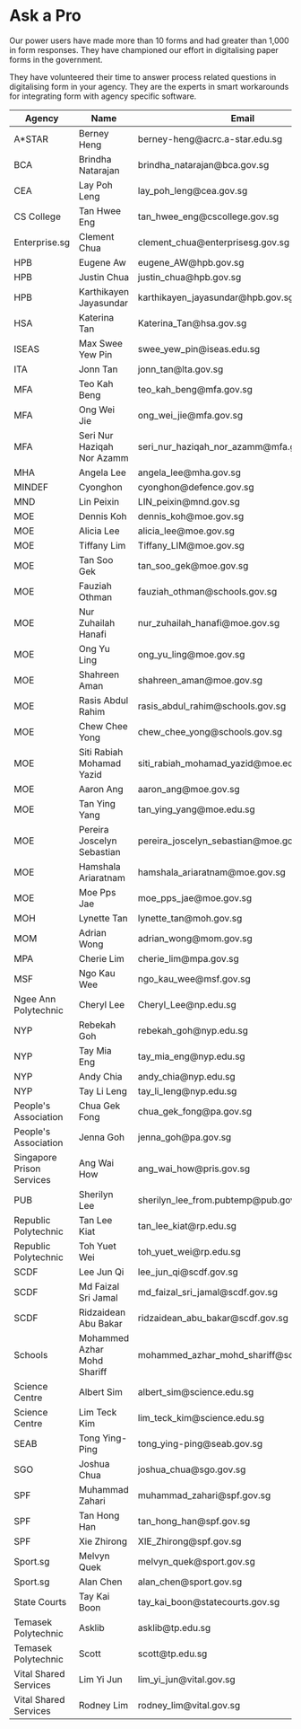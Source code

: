 # Ask a Pro

Our power users have made more than 10 forms and had greater than 1,000 in form responses. They have championed our effort in digitalising paper forms in the government.

They have volunteered their time to answer process related questions in digitalising form in your agency. They are the experts in smart workarounds for integrating form with agency specific software.

| Agency                    | Name                        | Email                                           |
|---------------------------|-----------------------------|-------------------------------------------------|
| A*STAR                    | Berney Heng                 | berney\-heng@acrc\.a\-star\.edu\.sg             |
| BCA                       | Brindha Natarajan           | brindha\_natarajan@bca\.gov\.sg                 |
| CEA                       | Lay Poh Leng                | lay\_poh\_leng@cea\.gov\.sg                     |
| CS College                | Tan Hwee Eng                | tan\_hwee\_eng@cscollege\.gov\.sg               |
| Enterprise\.sg            | Clement Chua                | clement\_chua@enterprisesg\.gov\.sg             |
| HPB                       | Eugene Aw                   | eugene\_AW@hpb\.gov\.sg                         |
| HPB                       | Justin Chua                 | justin\_chua@hpb\.gov\.sg                       |
| HPB                       | Karthikayen Jayasundar      | karthikayen\_jayasundar@hpb\.gov\.sg            |
| HSA                       | Katerina Tan                | Katerina\_Tan@hsa\.gov\.sg                      |
| ISEAS                     | Max Swee Yew Pin            | swee\_yew\_pin@iseas\.edu\.sg                   |
| ITA                       | Jonn Tan                    | jonn\_tan@lta\.gov\.sg                          |
| MFA                       | Teo Kah Beng                | teo\_kah\_beng@mfa\.gov\.sg                     |
| MFA                       | Ong Wei Jie                 | ong\_wei\_jie@mfa\.gov\.sg                      |
| MFA                       | Seri Nur Haziqah Nor Azamm  | seri\_nur\_haziqah\_nor\_azamm@mfa\.gov\.sg     |
| MHA                       | Angela Lee                  | angela\_lee@mha\.gov\.sg                        |
| MINDEF                    | Cyonghon                    | cyonghon@defence\.gov\.sg                       |
| MND                       | Lin Peixin                  | LIN\_peixin@mnd\.gov\.sg                        |
| MOE                       | Dennis Koh                  | dennis\_koh@moe\.gov\.sg                        |
| MOE                       | Alicia Lee                  | alicia\_lee@moe\.gov\.sg                        |
| MOE                       | Tiffany Lim                 | Tiffany\_LIM@moe\.gov\.sg                       |
| MOE                       | Tan Soo Gek                 | tan\_soo\_gek@moe\.gov\.sg                      |
| MOE                       | Fauziah Othman              | fauziah\_othman@schools\.gov\.sg                |
| MOE                       | Nur Zuhailah Hanafi         | nur\_zuhailah\_hanafi@moe\.gov\.sg              |
| MOE                       | Ong Yu Ling                 | ong\_yu\_ling@moe\.gov\.sg                      |
| MOE                       | Shahreen Aman               | shahreen\_aman@moe\.gov\.sg                     |
| MOE                       | Rasis Abdul Rahim           | rasis\_abdul\_rahim@schools\.gov\.sg            |
| MOE                       | Chew Chee Yong              | chew\_chee\_yong@schools\.gov\.sg               |
| MOE                       | Siti Rabiah Mohamad Yazid   | siti\_rabiah\_mohamad\_yazid@moe\.edu\.sg       |
| MOE                       | Aaron Ang                   | aaron\_ang@moe\.gov\.sg                         |
| MOE                       | Tan Ying Yang               | tan\_ying\_yang@moe\.edu\.sg                    |
| MOE                       | Pereira Joscelyn Sebastian  | pereira\_joscelyn\_sebastian@moe\.gov\.sg       |
| MOE                       | Hamshala Ariaratnam         | hamshala\_ariaratnam@moe\.gov\.sg               |
| MOE                       | Moe Pps Jae                 | moe\_pps\_jae@moe\.gov\.sg                      |
| MOH                       | Lynette Tan                 | lynette\_tan@moh\.gov\.sg                       |
| MOM                       | Adrian Wong                 | adrian\_wong@mom\.gov\.sg                       |
| MPA                       | Cherie Lim                  | cherie\_lim@mpa\.gov\.sg                        |
| MSF                       | Ngo Kau Wee                 | ngo\_kau\_wee@msf\.gov\.sg                      |
| Ngee Ann Polytechnic      | Cheryl Lee                  | Cheryl\_Lee@np\.edu\.sg                         |
| NYP                       | Rebekah Goh                 | rebekah\_goh@nyp\.edu\.sg                       |
| NYP                       | Tay Mia Eng                 | tay\_mia\_eng@nyp\.edu\.sg                      |
| NYP                       | Andy Chia                   | andy\_chia@nyp\.edu\.sg                         |
| NYP                       | Tay Li Leng                 | tay\_li\_leng@nyp\.edu\.sg                      |
| People's Association      | Chua Gek Fong               | chua\_gek\_fong@pa\.gov\.sg                     |
| People's Association      | Jenna Goh                   | jenna\_goh@pa\.gov\.sg                          |
| Singapore Prison Services | Ang Wai How                 | ang\_wai\_how@pris\.gov\.sg                     |
| PUB                       | Sherilyn Lee                | sherilyn\_lee\_from\.pubtemp@pub\.gov\.sg       |
| Republic Polytechnic      | Tan Lee Kiat                | tan\_lee\_kiat@rp\.edu\.sg                      |
| Republic Polytechnic      | Toh Yuet Wei                | toh\_yuet\_wei@rp\.edu\.sg                      |
| SCDF                      | Lee Jun Qi                  | lee\_jun\_qi@scdf\.gov\.sg                      |
| SCDF                      | Md Faizal Sri Jamal         | md\_faizal\_sri\_jamal@scdf\.gov\.sg            |
| SCDF                      | Ridzaidean Abu Bakar        | ridzaidean\_abu\_bakar@scdf\.gov\.sg            |
| Schools                   | Mohammed Azhar Mohd Shariff | mohammed\_azhar\_mohd\_shariff@schools\.gov\.sg |
| Science Centre            | Albert Sim                  | albert\_sim@science\.edu\.sg                    |
| Science Centre            | Lim Teck Kim                | lim\_teck\_kim@science\.edu\.sg                 |
| SEAB                      | Tong Ying\-Ping             | tong\_ying\-ping@seab\.gov\.sg                  |
| SGO                       | Joshua Chua                 | joshua\_chua@sgo\.gov\.sg                       |
| SPF                       | Muhammad Zahari             | muhammad\_zahari@spf\.gov\.sg                   |
| SPF                       | Tan Hong Han                | tan\_hong\_han@spf\.gov\.sg                     |
| SPF                       | Xie Zhirong                 | XIE\_Zhirong@spf\.gov\.sg                       |
| Sport\.sg                 | Melvyn Quek                 | melvyn\_quek@sport\.gov\.sg                     |
| Sport\.sg                 | Alan Chen                   | alan\_chen@sport\.gov\.sg                       |
| State Courts              | Tay Kai Boon                | tay\_kai\_boon@statecourts\.gov\.sg             |
| Temasek Polytechnic       | Asklib                      | asklib@tp\.edu\.sg                              |
| Temasek Polytechnic       | Scott                       | scott@tp\.edu\.sg                               |
| Vital Shared Services     | Lim Yi Jun                  | lim\_yi\_jun@vital\.gov\.sg                     |
| Vital Shared Services     | Rodney Lim                  | rodney\_lim@vital\.gov\.sg                      |
